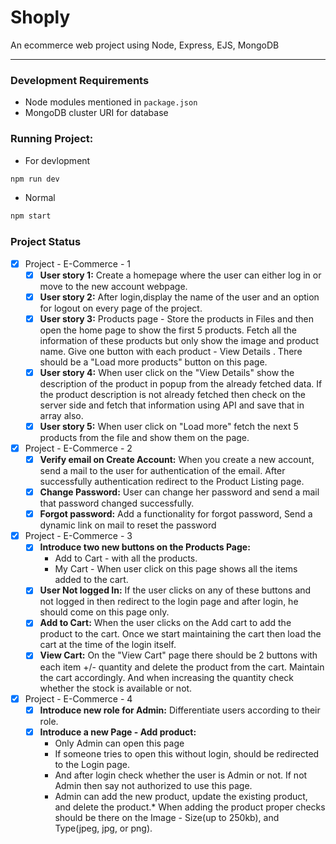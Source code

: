 # Shoply
An ecommerce web project using Node, Express,  EJS, MongoDB

________________________________

### Development Requirements

*  Node modules mentioned in `package.json`
* MongoDB cluster URI for database

### Running Project:
* For devlopment
```bash
npm run dev
```
* Normal
```bash
npm start
```


### Project Status
- [x] Project - E-Commerce - 1
    - [x] **User story 1:** Create a homepage where the user can either log in or move to the new account webpage.
    - [x] **User story 2:** After login,display the name of the user and an option for logout on every page of the project.
    - [x] **User story 3:** Products page - Store the products in Files and then open the home page to show the first 5 products. Fetch all the information of these products but only show the image and product name. Give one button with each product - View Details  .  There should be a "Load more products" button on this page.
    - [x] **User story 4:**  When user click on the "View Details" show the description of the product in popup from the already fetched data. If the product description is not already fetched then check on the server side and fetch that information using API and save that in array also.
    - [x] **User story 5:**  When user click on "Load more" fetch the next 5 products from the file and show them on the page.

- [x] Project - E-Commerce - 2
    - [x] **Verify email on Create Account:** When you create a new account, send a mail to the user for authentication of the email. After successfully authentication redirect to the Product Listing page.
    - [x] **Change Password:** User can change her password and send a mail that password changed successfully.
    - [x] **Forgot password:** Add a functionality for forgot password, Send a dynamic link on mail to reset the password

- [x] Project - E-Commerce - 3
    - [x] **Introduce two new buttons on the Products Page:**
        * Add to Cart - with all the products.
        * My Cart - When user click on this page shows all the items added to the cart.
    - [x] **User Not logged In:** If the user clicks on any of these buttons and not logged in then redirect to the login page and after login, he should come on this page only.
    - [x] **Add to Cart:** When the user clicks on the Add cart to add the product to the cart. Once we start maintaining the cart then load the cart at the time of the login itself.
    - [x] **View Cart:** On the "View Cart" page there should be 2 buttons with each item +/- quantity and delete the product from the cart. Maintain the cart accordingly. And when increasing the quantity check whether the stock is available or not.

- [x] Project - E-Commerce - 4
    - [x] **Introduce new role for Admin:** Differentiate users according to their role.
    - [x] **Introduce a new Page - Add product:** 
        * Only Admin can open this page
        * If someone tries to open this without login, should be redirected to the Login page.
        * And after login check whether the user is Admin or not. If not Admin then say not authorized to use this page.
        * Admin can add the new product, update the existing product, and delete the product.* When adding the product proper checks should be there on the Image - Size(up to 250kb), and Type(jpeg, jpg, or png).